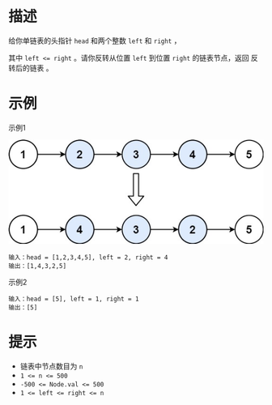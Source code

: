 # 描述

给你单链表的头指针 `head` 和两个整数 `left` 和 `right` ，

其中 `left <= right` 。请你反转从位置 `left` 到位置 `right` 的链表节点，返回 反转后的链表 。

# 示例

示例1

![img.png](img.png)

```text
输入：head = [1,2,3,4,5], left = 2, right = 4
输出：[1,4,3,2,5]
```

示例2

```text
输入：head = [5], left = 1, right = 1
输出：[5]
```

# 提示
- 链表中节点数目为 `n`
- `1 <= n <= 500`
- `-500 <= Node.val <= 500`
- `1 <= left <= right <= n`